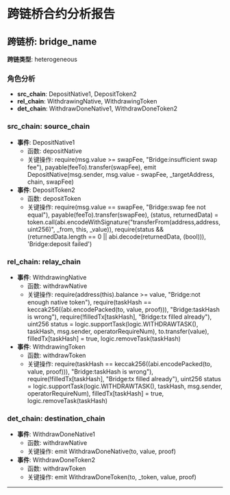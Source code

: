 # 跨链桥合约分析报告
## 跨链桥: bridge_name
**跨链类型**: heterogeneous
### 角色分析
- **src_chain**: DepositNative1, DepositToken2
- **rel_chain**: WithdrawingNative, WithdrawingToken
- **det_chain**: WithdrawDoneNative1, WithdrawDoneToken2
### src_chain: source_chain
- **事件**: DepositNative1
  - 函数: depositNative
  - 关键操作: require(msg.value >= swapFee, "Bridge:insufficient swap fee"), payable(feeTo).transfer(swapFee), emit DepositNative(msg.sender, msg.value - swapFee, _targetAddress, chain, swapFee)
- **事件**: DepositToken2
  - 函数: depositToken
  - 关键操作: require(msg.value == swapFee, "Bridge:swap fee not equal"), payable(feeTo).transfer(swapFee), (status, returnedData) = token.call(abi.encodeWithSignature("transferFrom(address,address,uint256)", _from, this, _value)), require(status && (returnedData.length == 0 || abi.decode(returnedData, (bool))), 'Bridge:deposit failed')
### rel_chain: relay_chain
- **事件**: WithdrawingNative
  - 函数: withdrawNative
  - 关键操作: require(address(this).balance >= value, "Bridge:not enough native token"), require(taskHash == keccak256((abi.encodePacked(to, value, proof))), "Bridge:taskHash is wrong"), require(!filledTx[taskHash], "Bridge:tx filled already"), uint256 status = logic.supportTask(logic.WITHDRAWTASK(), taskHash, msg.sender, operatorRequireNum), to.transfer(value), filledTx[taskHash] = true, logic.removeTask(taskHash)
- **事件**: WithdrawingToken
  - 函数: withdrawToken
  - 关键操作: require(taskHash == keccak256((abi.encodePacked(to, value, proof))), "Bridge:taskHash is wrong"), require(!filledTx[taskHash], "Bridge:tx filled already"), uint256 status = logic.supportTask(logic.WITHDRAWTASK(), taskHash, msg.sender, operatorRequireNum), filledTx[taskHash] = true, logic.removeTask(taskHash)
### det_chain: destination_chain
- **事件**: WithdrawDoneNative1
  - 函数: withdrawNative
  - 关键操作: emit WithdrawDoneNative(to, value, proof)
- **事件**: WithdrawDoneToken2
  - 函数: withdrawToken
  - 关键操作: emit WithdrawDoneToken(to, _token, value, proof)
---
